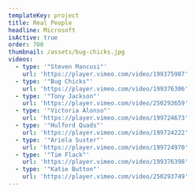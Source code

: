 ```yaml
---
templateKey: project
title: Real People
headline: Microsoft
isActive: true
order: 700
thumbnail: /assets/bug-chicks.jpg
videos:
  - type: '"Steven Mancusi"'
    url: 'https://player.vimeo.com/video/199375987'
  - type: '"Bug Chicks"'
    url: 'https://player.vimeo.com/video/199376306'
  - type: '"Tony Jackson"'
    url: 'https://player.vimeo.com/video/250293659'
  - type: '"Victoria Alonso"'
    url: 'https://player.vimeo.com/video/199724673'
  - type: '"Hulford Quads"'
    url: 'https://player.vimeo.com/video/199724222'
  - type: '"Ariela Suster"'
    url: 'https://player.vimeo.com/video/199724970'
  - type: '"Tim Flack"'
    url: 'https://player.vimeo.com/video/199376398'
  - type: '"Katie Button"'
    url: 'https://player.vimeo.com/video/250293749'
---
```

